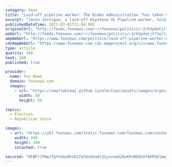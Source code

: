 ```yaml
---
category: news
title: "Laid-off pipeline worker: The Biden administration ‘has taken my livelihood from me’"
excerpt: "Jason Jernigan, a laid-off Keystone XL Pipeline worker, told \"America’s Newsroom\" on Monday that he doesn’t know how he is going to make a living now, saying, \"This is all I know how to do.\""
publishedDateTime: 2021-03-01T21:04:08Z
originalUrl: "http://feeds.foxnews.com/~r/foxnews/politics/~3/hXpdatjt7Jw/laid-off-pipeline-worker-biden-administration-livelihood"
webUrl: "http://feeds.foxnews.com/~r/foxnews/politics/~3/hXpdatjt7Jw/laid-off-pipeline-worker-biden-administration-livelihood"
ampWebUrl: "https://www.foxnews.com/politics/laid-off-pipeline-worker-biden-administration-livelihood.amp"
cdnAmpWebUrl: "https://www-foxnews-com.cdn.ampproject.org/c/s/www.foxnews.com/politics/laid-off-pipeline-worker-biden-administration-livelihood.amp"
type: article
quality: 168
heat: 168
published: true

provider:
  name: Fox News
  domain: foxnews.com
  images:
    - url: "https://smartableai.github.io/election/assets/images/organizations/foxnews.com-50x50.jpg"
      width: 50
      height: 50

topics:
  - Election
  - Republican Voice

images:
  - url: "https://a57.foxnews.com/static.foxnews.com/foxnews.com/content/uploads/2020/10/340/340/Talia-Kaplan.jpg?ve=1&tl=1"
    width: 340
    height: 340
    isCached: true

secured: "KFBFrJfNe/fgYk3mzDhxD27yh4zohu6Y1Cyxvued28vKPoN6QCmfAXPGK1mwJS1BnaSOwJDBpgjaVEC0eszma6J0cO6oXulT/4Dnk+aImIE/meVzgRPoiOLR4YI3iIgxB+W9kuv3+ozNju+ghScfYGcorRgOELmXQMME//i+uwNuxVaB3DdxlPtj27jCN7Px9UOiVgvxHy9N8/vo1HcAM22YEVpFC5pvRo/jkd2UdGwnuVdkN1F8ChyUK2C8EjRZijgFqX3Yr4oF90u40kSG2Jranvs18FLrE1O/fA3LYUk830YbKtvS7YfgXcF/L+p9RuGKwx6yw99pT9n+lIxe3o9pD41Khf+fjQkv9v2s0ao=;IWFY6+6WZUno4D9ykrg/yg=="
---
```


